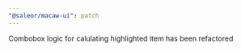 ```yaml
---
"@saleor/macaw-ui": patch
---
```


Combobox logic for calulating highlighted item has been refactored
